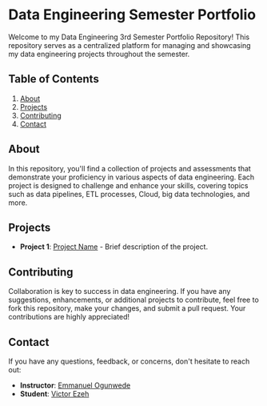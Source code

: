 # Data Engineering Semester Portfolio

Welcome to my Data Engineering 3rd Semester Portfolio Repository! This repository serves as a centralized platform for managing and showcasing my data engineering projects throughout the semester.

## Table of Contents
1. [About](#about)
2. [Projects](#projects)
3. [Contributing](#contributing)
4. [Contact](#contact)

## About
In this repository, you'll find a collection of projects and assessments that demonstrate your proficiency in various aspects of data engineering. Each project is designed to challenge and enhance your skills, covering topics such as data pipelines, ETL processes, Cloud, big data technologies, and more.


## Projects
- **Project 1**: [Project Name](link_to_project_repo) - Brief description of the project.


## Contributing
Collaboration is key to success in data engineering. If you have any suggestions, enhancements, or additional projects to contribute, feel free to fork this repository, make your changes, and submit a pull request. Your contributions are highly appreciated!

## Contact
If you have any questions, feedback, or concerns, don't hesitate to reach out:
- **Instructor**: [Emmanuel Ogunwede](https://github.com/JesuFemi-O)
- **Student**: [Victor Ezeh](https://linktr.ee/victorcezeh)
